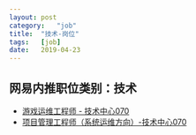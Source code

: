 ```yaml
---
layout:	post
category:	"job"
title:	"技术-岗位"
tags:	[job]
date:	2019-04-23
---
```

## 网易内推职位类别：技术
- [游戏运维工程师 - 技术中心070](http://mobile.bole.netease.com/bole/boleDetail?id=15906&employeeId=346f03c3cda5f04c&key=all)
- [项目管理工程师（系统运维方向）-技术中心070](http://mobile.bole.netease.com/bole/boleDetail?id=14645&employeeId=346f03c3cda5f04c&key=all)
